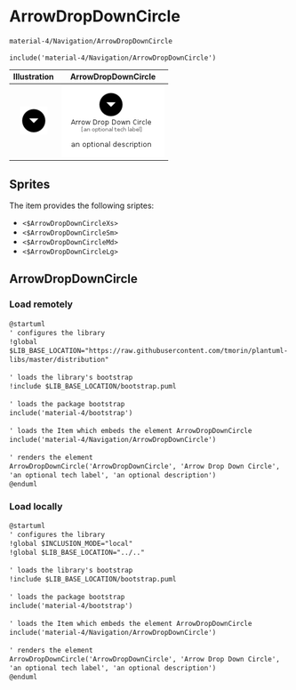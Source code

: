# ArrowDropDownCircle


```text
material-4/Navigation/ArrowDropDownCircle
```

```text
include('material-4/Navigation/ArrowDropDownCircle')
```



| Illustration | ArrowDropDownCircle |
| :---: | :---: |
| ![illustration for Illustration](../../material-4/Navigation/ArrowDropDownCircle.png) | ![illustration for ArrowDropDownCircle](../../material-4/Navigation/ArrowDropDownCircle.Local.png) |



## Sprites
The item provides the following sriptes:

- `<$ArrowDropDownCircleXs>`
- `<$ArrowDropDownCircleSm>`
- `<$ArrowDropDownCircleMd>`
- `<$ArrowDropDownCircleLg>`





## ArrowDropDownCircle

### Load remotely
```plantuml
@startuml
' configures the library
!global $LIB_BASE_LOCATION="https://raw.githubusercontent.com/tmorin/plantuml-libs/master/distribution"

' loads the library's bootstrap
!include $LIB_BASE_LOCATION/bootstrap.puml

' loads the package bootstrap
include('material-4/bootstrap')

' loads the Item which embeds the element ArrowDropDownCircle
include('material-4/Navigation/ArrowDropDownCircle')

' renders the element
ArrowDropDownCircle('ArrowDropDownCircle', 'Arrow Drop Down Circle', 'an optional tech label', 'an optional description')
@enduml
```

### Load locally
```plantuml
@startuml
' configures the library
!global $INCLUSION_MODE="local"
!global $LIB_BASE_LOCATION="../.."

' loads the library's bootstrap
!include $LIB_BASE_LOCATION/bootstrap.puml

' loads the package bootstrap
include('material-4/bootstrap')

' loads the Item which embeds the element ArrowDropDownCircle
include('material-4/Navigation/ArrowDropDownCircle')

' renders the element
ArrowDropDownCircle('ArrowDropDownCircle', 'Arrow Drop Down Circle', 'an optional tech label', 'an optional description')
@enduml
```

